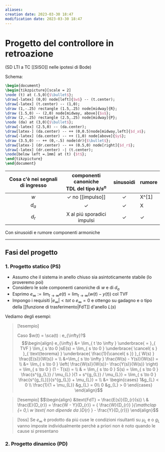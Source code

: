 ```yaml
---
aliases: 
creation date: 2023-03-30 18:47
modification date: 2023-03-30 18:47
---
```


# Progetto del controllore in retroazione
(SD LTI a TC [[SISO]] nelle ipotesi di Bode)

Schema:
```tikz
\begin{document}
\begin{tikzpicture}[scale = 2]
\node (t) at (.5,0){$\bullet$};
\draw[-latex] (0,0) node[left]{$w$} -- (t.center);
\draw[-latex] (t.center) -- (1,0);
\draw (1,-.25) rectangle (1.5,.25) node[midway]{R};
\draw (1.5,0) -- (2,0) node[midway, above]{$u$};
\draw (2,-.25) rectangle (2.5,.25) node[midway]{P};
\node (da) at (3,0){$\bullet$};
\draw[-latex] (2.5,0) -- (da.center);
\draw[latex-] (da.center) -- ++ (0,0.5)node[midway,left]{$d_a$};
\draw[-latex] (da.center) -- ++ (1,0) node[above]{$y$};
\draw (3.5,0) -- ++ (0,-.5) node(dr){$\bullet$};
\draw[latex-] (dr.center) -- ++ (0.5,0) node[right]{$d_r$};
\draw[-latex] (dr.center) -| (t.center);
\node[below left =.1mm] at (t) {$t$};
\end{tikzpicture}
\end{document}
```

| Cosa c'è nei segnali di ingresso | componenti canoniche </br> TDL del tipo $k/s^n$ |  sinusoidi   | rumore |
|:--------------------------------:|:-----------------------------------------------:|:------------:| ------ |
|               $w$                |             $\checkmark$ no [[impulso]]             | $\checkmark$ | X^[1]      |
|             $d_{a}$              |                  $\checkmark$                   | $\checkmark$ |    X    |
|             $d_{r}$              |           X al piú sporadici impulsi            | $\checkmark$ |     $\checkmark$   |

Con sinusoidi e rumore componenti armoniche

---
[^1]: [[modulo]] che non venga da un altra misura




## Fasi del progetto

### 1. Progetto statico (PS)

- Assumo che il sistema in anello chiuso sia asintoticamente stabile (lo proveremo poi)
- Considero le sole componenti canoniche di $w$ e di $d_{a}$
- Esprimo $e_{\infty} := \lim_{ t \to \infty } e(t) = \lim_{ t \to \infty } (w(t)-y(t))$ col TVF
- Impongo i requisiti $|e_{\infty}|< tot$ o $e_{\infty} = 0$ e ottengo su gadagno e o tipo della [[funzione di trasferimento|FdT]] d'anello $L(s)$

Vediamo degli esempi:

> [!esempio]
> 
> Caso $w(t) = \sca(t) : e_{\infty}?$
> $$\begin{align}
> e_{\infty} &= \lim_{ t \to \infty } \underbrace{ = }_{ TVF } \lim_{ s \to 0 }sE(s) = \lim_{ s \to 0 } \underbrace{ \cancel{ s } }_{ \text{teorema} } \underbrace{ \frac{1}{\cancel{ s }} }_{ W(s) } \frac{E(s)}{W(s)} = \\
> &=\lim_{ s \to \infty }  \frac{W(s) - Y(s)}{W(s)} =  \\
> &= \lim_{ s \to 0 } \left( \frac{W(s)}{W(s)}- \frac{Y(s)}{W(s)}  \right) = \lim_{ s \to 0 } (1 - T(s)) =  \\
>  & = \lim_{ s \to 0 }  S(s) = \lim_{ s \to 0 } \frac{s^{g_{L}} / \mu_{L} }{1 + s^{g_{L}} / \mu_{L}} = \lim_{ s \to 0 } \frac{s^{g_{L}}}{s^{g_{L}} + \mu_{L}} = \\
> &= \begin{cases}
> 1&g_{L} < 0 \\
> \frac{1}{1 + \mu_{L}}  &g_{L} = 0\\
> 0 &g_{L} > 0
> \end{cases}
> \end{align}$$
> 

>[!esempio]
>$$\begin{align}
> &\text{FdT} = \frac{E(s)}{D_{r}(s)}  \\
> & \frac{E}{D_{r}} = \frac{W - Y}{D_{r}} = \{ \frac{W}{D_{r}} }_{\mathclap {= 0,\ w \text{ non dipende da }D_{r} } - \frac{Y}{D_{r}}}
>\end{align}$$
>

>[!oss]
>Se $e_{\infty}$ è prodotto da piú cuse le condizioni risultanti su $\mu_{L}$ e o $g_{L}$ vanno imposte individualmente perchè a priori non è noto quando le cause si presentano 

### 2. Progetto dinamico (PD)

